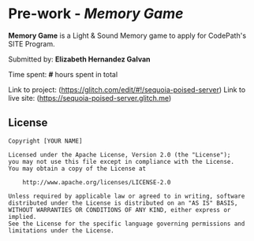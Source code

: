 # Pre-work - *Memory Game*

**Memory Game** is a Light & Sound Memory game to apply for CodePath's SITE Program. 

Submitted by: **Elizabeth Hernandez Galvan**

Time spent: **#** hours spent in total

Link to project: (https://glitch.com/edit/#!/sequoia-poised-server)
Link to live site: (https://sequoia-poised-server.glitch.me)

## License

    Copyright [YOUR NAME]

    Licensed under the Apache License, Version 2.0 (the "License");
    you may not use this file except in compliance with the License.
    You may obtain a copy of the License at

        http://www.apache.org/licenses/LICENSE-2.0

    Unless required by applicable law or agreed to in writing, software
    distributed under the License is distributed on an "AS IS" BASIS,
    WITHOUT WARRANTIES OR CONDITIONS OF ANY KIND, either express or implied.
    See the License for the specific language governing permissions and
    limitations under the License.
